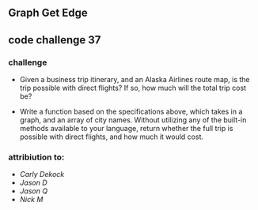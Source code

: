 ## Graph Get Edge


## code challenge 37



### challenge


- Given a business trip itinerary, and an Alaska Airlines route map, is the trip possible with direct flights? If so, how much will the total trip cost be?


- Write a function based on the specifications above, which takes in a graph, and an array of city names. Without utilizing any of the built-in methods available to your language, return whether the full trip is possible with direct flights, and how much it would cost.









### attribiution to:


- *Carly Dekock*
- *Jason D*
- *Jason Q*
- *Nick M*